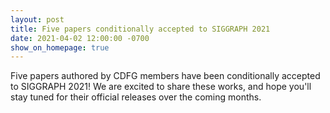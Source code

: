 ```yaml
---
layout: post
title: Five papers conditionally accepted to SIGGRAPH 2021
date: 2021-04-02 12:00:00 -0700
show_on_homepage: true
---
```

Five papers authored by CDFG members have been conditionally accepted to SIGGRAPH 2021! We are excited to share these works, and hope you'll stay tuned for their official releases over the coming months.
